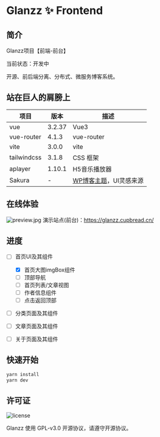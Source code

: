 # Glanzz ✨ Frontend


## 简介
Glanzz项目【前端-前台】

当前状态：开发中

开源、前后端分离、分布式、微服务博客系统。


## 站在巨人的肩膀上
|    项目    |    版本    |    描述    |
| ---------- | ---------- | ---------- |
|vue|3.2.37|Vue3|
|vue-router|4.1.3|vue-router|
|vite|3.0.0|vite|
|tailwindcss|3.1.8|CSS 框架|
|aplayer|1.10.1|H5音乐播放器|
|Sakura|-|[WP博客主题](https://github.com/mashirozx/sakura)，UI灵感来源|


## 在线体验
![preview.jpg](http://tva1.sinaimg.cn/large/005I8CXily1h4wewtuhlqj30zk0oyn3s.jpg)
演示站点(前台)：https://glanzz.cupbread.cn/

## 进度
- [ ] 首页UI及其组件
	- [x] 首页大图imgBox组件
	- [ ] 顶部导航
	- [ ] 首页列表/文章视图
	- [ ] 作者信息组件
	- [ ] 点击返回顶部
- [ ] 分类页面及其组件
- [ ] 文章页面及其组件
- [ ] 关于页面及其组件


## 快速开始
```bash
yarn install
yarn dev
```


## 许可证
![license](https://img.shields.io/github/license/halo-dev/halo.svg?style=flat-square)

Glanzz 使用 GPL-v3.0 开源协议，请遵守开源协议。